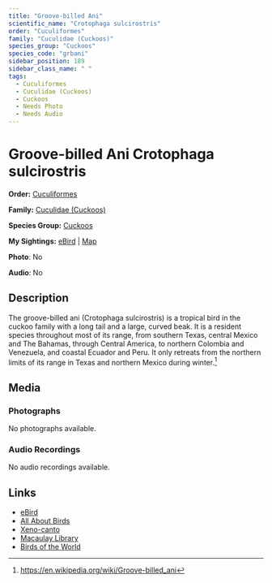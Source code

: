 ```yaml
---
title: "Groove-billed Ani"
scientific_name: "Crotophaga sulcirostris"
order: "Cuculiformes"
family: "Cuculidae (Cuckoos)"
species_group: "Cuckoos"
species_code: "grbani"
sidebar_position: 189
sidebar_class_name: " "
tags: 
  - Cuculiformes
  - Cuculidae (Cuckoos)
  - Cuckoos
  - Needs Photo
  - Needs Audio
---
```


# Groove-billed Ani <span className='sci_name'>Crotophaga sulcirostris</span>

**Order:** [Cuculiformes](/tags/cuculiformes)

**Family:** [Cuculidae (Cuckoos)](/tags/cuculidae-cuckoos)

**Species Group:** [Cuckoos](/tags/cuckoos)

**My Sightings:** [eBird](https://ebird.org/lifelist?r=world&time=life&spp=grbani) | [Map](/map?species_code=grbani)

**Photo**: No 

**Audio**: No

## Description
The groove-billed ani (Crotophaga sulcirostris) is a tropical bird in the cuckoo family with a long tail and a large, curved beak. It is a resident species throughout most of its range, from southern Texas, central Mexico and The Bahamas, through Central America, to northern Colombia and Venezuela, and coastal Ecuador and Peru. It only retreats from the northern limits of its range in Texas and northern Mexico during winter.[^1]

[^1]: https://en.wikipedia.org/wiki/Groove-billed_ani

## Media
### Photographs
No photographs available.

### Audio Recordings
No audio recordings available.

## Links
* [eBird](https://ebird.org/species/grbani) 
* [All About Birds](https://www.allaboutbirds.org/guide/grbani) 
* [Xeno-canto](https://www.xeno-canto.org/species/crotophaga-sulcirostris) 
* [Macaulay Library](https://search.macaulaylibrary.org/catalog?taxonCode=grbani&sort=rating_rank_desc)
* [Birds of the World](https://birdsoftheworld.org/bow/species/grbani)
